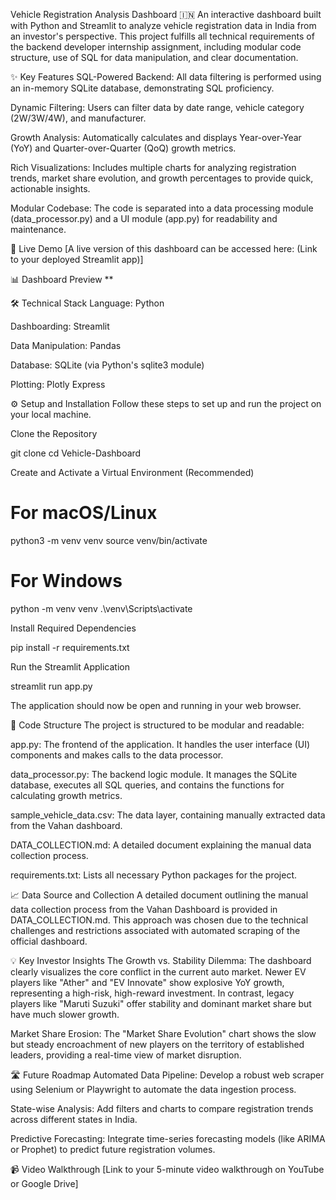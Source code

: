 Vehicle Registration Analysis Dashboard 🇮🇳
An interactive dashboard built with Python and Streamlit to analyze vehicle registration data in India from an investor's perspective. This project fulfills all technical requirements of the backend developer internship assignment, including modular code structure, use of SQL for data manipulation, and clear documentation.

✨ Key Features
SQL-Powered Backend: All data filtering is performed using an in-memory SQLite database, demonstrating SQL proficiency.

Dynamic Filtering: Users can filter data by date range, vehicle category (2W/3W/4W), and manufacturer.

Growth Analysis: Automatically calculates and displays Year-over-Year (YoY) and Quarter-over-Quarter (QoQ) growth metrics.

Rich Visualizations: Includes multiple charts for analyzing registration trends, market share evolution, and growth percentages to provide quick, actionable insights.

Modular Codebase: The code is separated into a data processing module (data_processor.py) and a UI module (app.py) for readability and maintenance.

🚀 Live Demo
[A live version of this dashboard can be accessed here: (Link to your deployed Streamlit app)]

📊 Dashboard Preview
**

🛠️ Technical Stack
Language: Python

Dashboarding: Streamlit

Data Manipulation: Pandas

Database: SQLite (via Python's sqlite3 module)

Plotting: Plotly Express

⚙️ Setup and Installation
Follow these steps to set up and run the project on your local machine.

Clone the Repository

git clone <your-github-repo-url>
cd Vehicle-Dashboard

Create and Activate a Virtual Environment (Recommended)

# For macOS/Linux
python3 -m venv venv
source venv/bin/activate

# For Windows
python -m venv venv
.\venv\Scripts\activate

Install Required Dependencies

pip install -r requirements.txt

Run the Streamlit Application

streamlit run app.py

The application should now be open and running in your web browser.

📁 Code Structure
The project is structured to be modular and readable:

app.py: The frontend of the application. It handles the user interface (UI) components and makes calls to the data processor.

data_processor.py: The backend logic module. It manages the SQLite database, executes all SQL queries, and contains the functions for calculating growth metrics.

sample_vehicle_data.csv: The data layer, containing manually extracted data from the Vahan dashboard.

DATA_COLLECTION.md: A detailed document explaining the manual data collection process.

requirements.txt: Lists all necessary Python packages for the project.

📈 Data Source and Collection
A detailed document outlining the manual data collection process from the Vahan Dashboard is provided in DATA_COLLECTION.md. This approach was chosen due to the technical challenges and restrictions associated with automated scraping of the official dashboard.

💡 Key Investor Insights
The Growth vs. Stability Dilemma: The dashboard clearly visualizes the core conflict in the current auto market. Newer EV players like "Ather" and "EV Innovate" show explosive YoY growth, representing a high-risk, high-reward investment. In contrast, legacy players like "Maruti Suzuki" offer stability and dominant market share but have much slower growth.

Market Share Erosion: The "Market Share Evolution" chart shows the slow but steady encroachment of new players on the territory of established leaders, providing a real-time view of market disruption.

🛣️ Future Roadmap
Automated Data Pipeline: Develop a robust web scraper using Selenium or Playwright to automate the data ingestion process.

State-wise Analysis: Add filters and charts to compare registration trends across different states in India.

Predictive Forecasting: Integrate time-series forecasting models (like ARIMA or Prophet) to predict future registration volumes.

📹 Video Walkthrough
[Link to your 5-minute video walkthrough on YouTube or Google Drive]